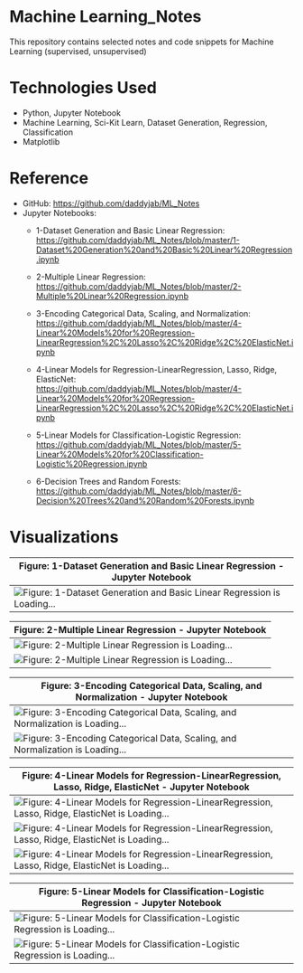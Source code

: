 # Machine Learning_Notes
This repository contains selected notes and code snippets for Machine Learning (supervised, unsupervised)

# Technologies Used

* Python, Jupyter Notebook
* Machine Learning, Sci-Kit Learn, Dataset Generation, Regression, Classification
* Matplotlib

# Reference

* GitHub: https://github.com/daddyjab/ML_Notes
* Jupyter Notebooks:
    * 1-Dataset Generation and Basic Linear Regression:<br>
    https://github.com/daddyjab/ML_Notes/blob/master/1-Dataset%20Generation%20and%20Basic%20Linear%20Regression.ipynb 

    * 2-Multiple Linear Regression:<br>
    https://github.com/daddyjab/ML_Notes/blob/master/2-Multiple%20Linear%20Regression.ipynb

    * 3-Encoding Categorical Data, Scaling, and Normalization:<br>
    https://github.com/daddyjab/ML_Notes/blob/master/4-Linear%20Models%20for%20Regression-LinearRegression%2C%20Lasso%2C%20Ridge%2C%20ElasticNet.ipynb 

    * 4-Linear Models for Regression-LinearRegression, Lasso, Ridge, ElasticNet:<br>
    https://github.com/daddyjab/ML_Notes/blob/master/4-Linear%20Models%20for%20Regression-LinearRegression%2C%20Lasso%2C%20Ridge%2C%20ElasticNet.ipynb 

    * 5-Linear Models for Classification-Logistic Regression:<br>
    https://github.com/daddyjab/ML_Notes/blob/master/5-Linear%20Models%20for%20Classification-Logistic%20Regression.ipynb 
    
    * 6-Decision Trees and Random Forests:<br>
    https://github.com/daddyjab/ML_Notes/blob/master/6-Decision%20Trees%20and%20Random%20Forests.ipynb 

# Visualizations

| Figure: 1-Dataset Generation and Basic Linear Regression - Jupyter Notebook |
|----------|
| ![Figure: 1-Dataset Generation and Basic Linear Regression is Loading...](docs/1-Dataset_Generation_and_Basic_Linear_Regression.png "Figure 1: 1-Dataset Generation and Basic Linear Regression - Jupyter Notebook") |


| Figure: 2-Multiple Linear Regression - Jupyter Notebook |
|----------|
| ![Figure: 2-Multiple Linear Regression is Loading...](docs/2-Multiple_Linear_Regression-1.png "Figure: 2-Multiple Linear Regression - Jupyter Notebook") |
| ![Figure: 2-Multiple Linear Regression is Loading...](docs/2-Multiple_Linear_Regression-2.png "Figure: 2-Multiple Linear Regression - Jupyter Notebook") |


| Figure: 3-Encoding Categorical Data, Scaling, and Normalization - Jupyter Notebook |
|----------|
| ![Figure: 3-Encoding Categorical Data, Scaling, and Normalization is Loading...](docs/3-Encoding_Categorical_Data,_Scaling,_and_Normalization-1.png "Figure: 3-Encoding Categorical Data, Scaling, and Normalization - Jupyter Notebook") |
| ![Figure: 3-Encoding Categorical Data, Scaling, and Normalization is Loading...](docs/3-Encoding_Categorical_Data,_Scaling,_and_Normalization-2.png "Figure: 3-Encoding Categorical Data, Scaling, and Normalization - Jupyter Notebook") |


| Figure: 4-Linear Models for Regression-LinearRegression, Lasso, Ridge, ElasticNet - Jupyter Notebook |
|----------|
| ![Figure: 4-Linear Models for Regression-LinearRegression, Lasso, Ridge, ElasticNet is Loading...](docs/4-Linear_Models_for_Regression-LinearRegression,_Lasso,_Ridge,_ElasticNet-1.png "Figure: 4-Linear Models for Regression-LinearRegression, Lasso, Ridge, ElasticNet - Jupyter Notebook") |
| ![Figure: 4-Linear Models for Regression-LinearRegression, Lasso, Ridge, ElasticNet is Loading...](docs/4-Linear_Models_for_Regression-LinearRegression,_Lasso,_Ridge,_ElasticNet-2.png "Figure: 4-Linear Models for Regression-LinearRegression, Lasso, Ridge, ElasticNet - Jupyter Notebook") |
| ![Figure: 4-Linear Models for Regression-LinearRegression, Lasso, Ridge, ElasticNet is Loading...](docs/4-Linear_Models_for_Regression-LinearRegression,_Lasso,_Ridge,_ElasticNet-3.png "Figure: 4-Linear Models for Regression-LinearRegression, Lasso, Ridge, ElasticNet - Jupyter Notebook") |


| Figure: 5-Linear Models for Classification-Logistic Regression - Jupyter Notebook |
|----------|
| ![Figure: 5-Linear Models for Classification-Logistic Regression is Loading...](docs/5-Linear_Models_for_Classification-Logistic_Regression-1.png "Figure: 5-Linear Models for Classification-Logistic Regression - Jupyter Notebook") |
| ![Figure: 5-Linear Models for Classification-Logistic Regression is Loading...](docs/5-Linear_Models_for_Classification-Logistic_Regression-2.png "Figure: 5-Linear Models for Classification-Logistic Regression - Jupyter Notebook") |
